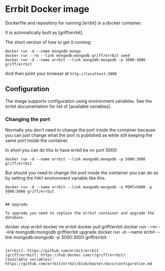# Errbit Docker image

Dockerfile and repository for running [errbit] in a docker container.

It is automatically built as [griff/errbit].

The short version of how to get it running:
```
docker run -d --name mongodb mongo
docker run --rm --link mongodb:mongodb griff/errbit seed
docker run -d --name errbit --link mongodb:mongodb -p 3000:3000 griff/errbit
```

And then point your browser at ```http://localhost:3000```


## Configuration

The image supports configuration using environment variables.
See the errbit documentation for list of [available variables].

### Changing the port

Normally you don't need to change the port inside the container because you
can just change what the port is published as while still keeping the same
port inside the container.

In short you can do this to have errbit be on port 5000:

```
docker run -d --name errbit --link mongodb:mongodb -p 5000:3000 griff/errbit
```

But should you need to change the port inside the container you can do so by
setting the ```PORT``` environment variable like this:

```
docker run -d --name errbit --link mongodb:mongodb -e PORT=5000 -p 5000:5000 griff/errbit
``

## Upgrade

To upgrade you need to replace the errbit container and upgrade the database.
```
docker stop errbit
docker rm errbit
docker pull griff/errbit
docker run --rm --link mongodb:mongodb griff/errbit upgrade
docker run -d --name errbit --link mongodb:mongodb -p 3000:3000 griff/errbit
```

[errbit]: https://github.com/errbit/errbit
[griff/errbit]: https://hub.docker.com/r/griff/errbit/
[available variables]: https://github.com/errbit/errbit/blob/master/docs/configuration.md
